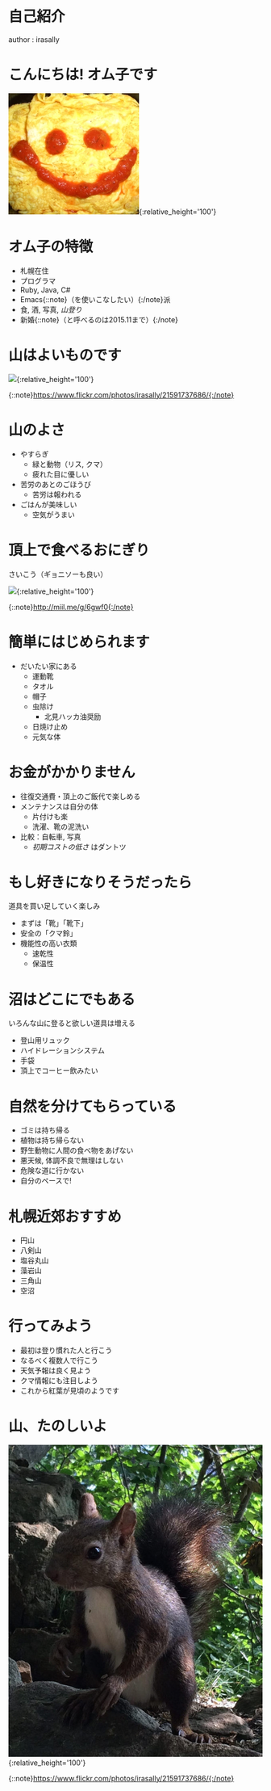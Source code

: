# 自己紹介

author
:   irasally

# こんにちは! オム子です

![](images/irasally_square.jpg){:relative_height='100'}

# オム子の特徴

* 札幌在住
* プログラマ
* Ruby, Java, C#
* Emacs{::note}（を使いこなしたい）{:/note}派
* 食, 酒, 写真, *山登り*
* 新婚{::note}（と呼べるのは2015.11まで）{:/note}

# 山はよいものです

![](https://c2.staticflickr.com/6/5798/21591737686_e0cc517065_c.jpg){:relative_height='100'}

{::note}https://www.flickr.com/photos/irasally/21591737686/{:/note}

# 山のよさ

* やすらぎ
  * 緑と動物（リス, クマ）
  * 疲れた目に優しい
* 苦労のあとのごほうび
  * 苦労は報われる
* ごはんが美味しい
   * 空気がうまい

# 頂上で食べるおにぎり

さいこう（ギョニソーも良い）

![](http://images.miil.me/i/ef956122-543e-11e5-ae4c-22000ab99666.jpg){:relative_height='100'}

{::note}http://miil.me/g/6gwf0{:/note}

# 簡単にはじめられます

* だいたい家にある
  * 運動靴
  * タオル
  * 帽子
  * 虫除け
    * 北見ハッカ油奨励
  * 日焼け止め
  * 元気な体

# お金がかかりません

* 往復交通費・頂上のご飯代で楽しめる
* メンテナンスは自分の体
  * 片付けも楽
  * 洗濯、靴の泥洗い
* 比較：自転車, 写真
  * *初期コストの低さ* はダントツ

# もし好きになりそうだったら

道具を買い足していく楽しみ

* まずは「靴」「靴下」
* 安全の「クマ鈴」
* 機能性の高い衣類
  * 速乾性
  * 保温性

# 沼はどこにでもある

いろんな山に登ると欲しい道具は増える

* 登山用リュック
* ハイドレーションシステム
* 手袋
* 頂上でコーヒー飲みたい

# 自然を分けてもらっている

* ゴミは持ち帰る
* 植物は持ち帰らない
* 野生動物に人間の食べ物をあげない
* 悪天候, 体調不良で無理はしない
* 危険な道に行かない
* 自分のペースで!

# 札幌近郊おすすめ

* 円山
* 八剣山
* 塩谷丸山
* 藻岩山
* 三角山
* 空沼

# 行ってみよう

* 最初は登り慣れた人と行こう
* なるべく複数人で行こう
* 天気予報は良く見よう
* クマ情報にも注目しよう
* これから紅葉が見頃のようです

# 山、たのしいよ

![](images/risu.jpg){:relative_height='100'}

{::note}https://www.flickr.com/photos/irasally/21591737686/{:/note}
